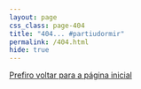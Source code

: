 ```yaml
---
layout: page
css_class: page-404
title: "404... #partiudormir"
permalink: /404.html
hide: true
---
```


<i class="fa fa-bed"></i>

<a class="btn" href="{{ site.baseurl }}">
  Prefiro voltar para a página inicial
</a>
